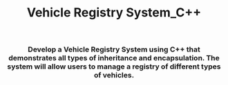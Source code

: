 <h1 align="center">Vehicle Registry System_C++</h1>
<br>

<h3 align="center">Develop a Vehicle Registry System using C++ that demonstrates all types of inheritance and
encapsulation. The system will allow users to manage a registry of different types of vehicles.</h3>
<br>


